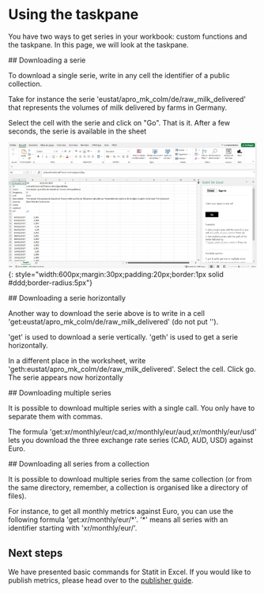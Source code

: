 # Using the taskpane

You have two ways to get series in your workbook: custom functions and the taskpane. In this page, we will look at the taskpane.


## Downloading a serie

To download a single serie, write in any cell the identifier of a public collection.

Take for instance the serie 'eustat/apro_mk_colm/de/raw_milk_delivered' that represents the volumes of milk delivered by farms in Germany.

Select the cell with the serie and click on "Go". That is it. After a few seconds, the serie is available in the sheet

![Installer complément](/img/user-fr_excel_access_0.png){: style="width:600px;margin:30px;padding:20px;border:1px solid #ddd;border-radius:5px"}


## Downloading a serie horizontally

Another way to download the serie above is to write in a cell 'get:eustat/apro_mk_colm/de/raw_milk_delivered' (do not put '').

'get' is used to download a serie vertically. 'geth' is used to get a serie horizontally.

In a different place in the worksheet, write 'geth:eustat/apro_mk_colm/de/raw_milk_delivered'. Select the cell. Click go. The serie appears now horizontally


## Downloading multiple series

It is possible to download multiple series with a single call. You only have to separate them with commas.

The formula 'get:xr/monthly/eur/cad,xr/monthly/eur/aud,xr/monthly/eur/usd' lets you download the three exchange rate series (CAD, AUD, USD) against Euro.


## Downloading all series from a collection

It is possible to download multiple series from the same collection (or from the same directory, remember, a collection is organised like a directory of files).

For instance, to get all monthly metrics against Euro, you can use the following formula 'get:xr/monthly/eur/\*'. '\*' means all series with an identifier starting with 'xr/monthly/eur/'.


## Next steps

We have presented basic commands for Statit in Excel. If you would like to publish metrics, please head over to the [publisher guide](http://helppub.gostatit.com).
